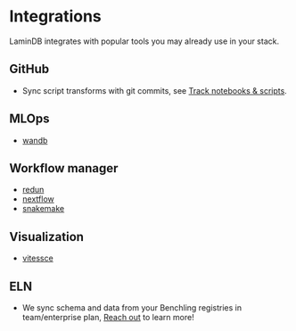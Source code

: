 # Integrations

LaminDB integrates with popular tools you may already use in your stack.

## GitHub

- Sync script transforms with git commits, see [Track notebooks & scripts](https://docs.lamin.ai/track#sync-script-transforms-with-github).

## MLOps

- [wandb](wandb)

## Workflow manager

- [redun](redun)
- [nextflow](nextflow)
- [snakemake](snakemake)

## Visualization

- [vitessce](vitessce)

## ELN

- We sync schema and data from your Benchling registries in team/enterprise plan, [Reach out](https://lamin.ai/contact) to learn more!
